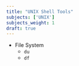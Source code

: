 ```yaml
---
title: "UNIX Shell Tools"
subjects: ['UNIX']
subjects_weight: 1
draft: true
---
```


<!--
	https://community.atlassian.com/t5/Marketplace-Apps-articles/The-7-hacks-of-highly-successful-automation/ba-p/871490
-->

- File System
	- `du`
	- `df`